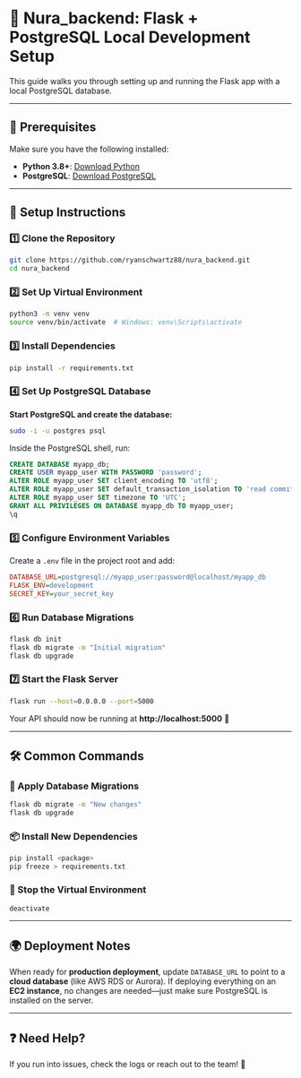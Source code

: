 # 📌 Nura_backend: Flask + PostgreSQL Local Development Setup

This guide walks you through setting up and running the Flask app with a local PostgreSQL database.

---

## 🔧 Prerequisites
Make sure you have the following installed:
- **Python 3.8+**: [Download Python](https://www.python.org/downloads/)
- **PostgreSQL**: [Download PostgreSQL](https://www.postgresql.org/download/)

---

## 🚀 Setup Instructions

### 1️⃣ Clone the Repository
```bash
git clone https://github.com/ryanschwartz88/nura_backend.git
cd nura_backend
```

### 2️⃣ Set Up Virtual Environment
```bash
python3 -m venv venv
source venv/bin/activate  # Windows: venv\Scripts\activate
```

### 3️⃣ Install Dependencies
```bash
pip install -r requirements.txt
```

### 4️⃣ Set Up PostgreSQL Database
**Start PostgreSQL and create the database:**
```bash
sudo -i -u postgres psql
```
Inside the PostgreSQL shell, run:
```sql
CREATE DATABASE myapp_db;
CREATE USER myapp_user WITH PASSWORD 'password';
ALTER ROLE myapp_user SET client_encoding TO 'utf8';
ALTER ROLE myapp_user SET default_transaction_isolation TO 'read committed';
ALTER ROLE myapp_user SET timezone TO 'UTC';
GRANT ALL PRIVILEGES ON DATABASE myapp_db TO myapp_user;
\q
```

### 5️⃣ Configure Environment Variables
Create a `.env` file in the project root and add:
```ini
DATABASE_URL=postgresql://myapp_user:password@localhost/myapp_db
FLASK_ENV=development
SECRET_KEY=your_secret_key
```

### 6️⃣ Run Database Migrations
```bash
flask db init
flask db migrate -m "Initial migration"
flask db upgrade
```

### 7️⃣ Start the Flask Server
```bash
flask run --host=0.0.0.0 --port=5000
```
Your API should now be running at **http://localhost:5000** 🎉

---

## 🛠 Common Commands

### 🔄 Apply Database Migrations
```bash
flask db migrate -m "New changes"
flask db upgrade
```

### 📦 Install New Dependencies
```bash
pip install <package>
pip freeze > requirements.txt
```

### 🛑 Stop the Virtual Environment
```bash
deactivate
```

---

## 🌍 Deployment Notes
 When ready for **production deployment**, update `DATABASE_URL` to point to a **cloud database** (like AWS RDS or Aurora). If deploying everything on an **EC2 instance**, no changes are needed—just make sure PostgreSQL is installed on the server.

---

## ❓ Need Help?
If you run into issues, check the logs or reach out to the team! 🚀

